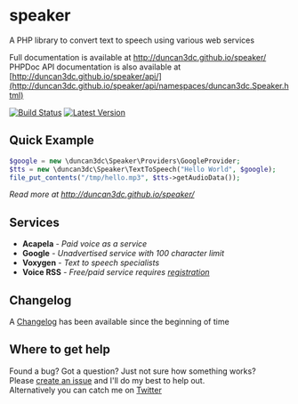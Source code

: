 # speaker
A PHP library to convert text to speech using various web services

Full documentation is available at http://duncan3dc.github.io/speaker/  
PHPDoc API documentation is also available at [http://duncan3dc.github.io/speaker/api/](http://duncan3dc.github.io/speaker/api/namespaces/duncan3dc.Speaker.html)  

[![Build Status](https://img.shields.io/travis/duncan3dc/speaker.svg)](https://travis-ci.org/duncan3dc/speaker)
[![Latest Version](https://img.shields.io/packagist/v/duncan3dc/speaker.svg)](https://packagist.org/packages/duncan3dc/speaker)


## Quick Example

```php
$google = new \duncan3dc\Speaker\Providers\GoogleProvider;
$tts = new \duncan3dc\Speaker\TextToSpeech("Hello World", $google);
file_put_contents("/tmp/hello.mp3", $tts->getAudioData());
```

_Read more at http://duncan3dc.github.io/speaker/_  


## Services
* __Acapela__ - _Paid voice as a service_
* __Google__ - _Unadvertised service with 100 character limit_
* __Voxygen__ - _Text to speech specialists_
* __Voice RSS__ - _Free/paid service requires [registration](http://www.voicerss.org/personel/)_


## Changelog
A [Changelog](CHANGELOG.md) has been available since the beginning of time


## Where to get help
Found a bug? Got a question? Just not sure how something works?  
Please [create an issue](//github.com/duncan3dc/speaker/issues) and I'll do my best to help out.  
Alternatively you can catch me on [Twitter](https://twitter.com/duncan3dc)
